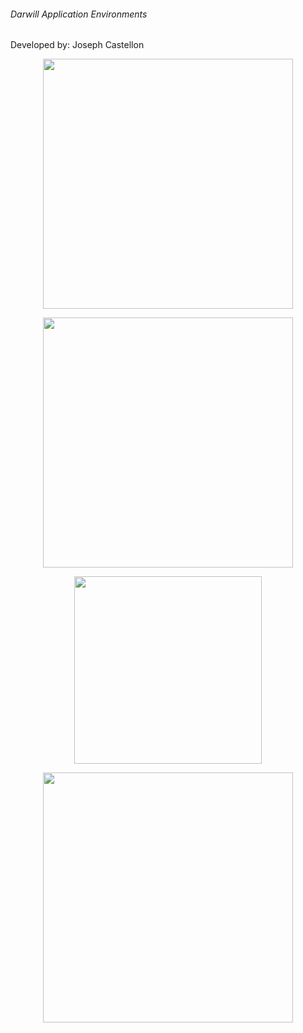 <div  class="alert alert-success">
<h6>Darwill Application Environments</h6>
<p>Developed by: Joseph Castellon</p>
</div>

<p align="center"><a href="https://laravel.com" target="_blank"><img src="https://raw.githubusercontent.com/laravel/art/master/logo-lockup/5%20SVG/2%20CMYK/1%20Full%20Color/laravel-logolockup-cmyk-red.svg" width="400"></a></p>

<p align="center"><a href="https://www.mysql.com/" target="_blank"><img src="https://www.google.com/url?sa=i&url=http%3A%2F%2Fwww.pngall.com%2Fmysql-logo-png&psig=AOvVaw1bmbBNATjKsSt_3v_f8gzZ&ust=1621702982566000&source=images&cd=vfe&ved=0CAIQjRxqFwoTCODs8cSg2_ACFQAAAAAdAAAAABAJ" width="400"></a></p>

<p align="center"><a href="https://www.heroku.com/" target="_blank"><img src="https://camo.githubusercontent.com/065f065d12a6ba6b2cfcff767aaafd438a7ed5ae615e3ac39051c022cebaa698/68747470733a2f2f63646e2e776f726c64766563746f726c6f676f2e636f6d2f6c6f676f732f6865726f6b752d312e737667" width="300"></a></p>

<p align="center"><a href="https://www.postgresql.org/" target="_blank"><img src="https://www.aalpha.net/wp-content/uploads/2019/05/postgre-database-development-india.png" width="400"></a></p>
